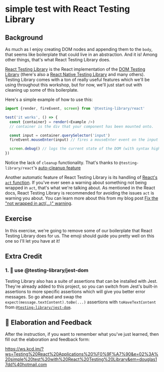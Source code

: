 # simple test with React Testing Library

## Background

As much as I enjoy creating DOM nodes and appending them to the `body`, that
seems like boilerplate that could live in an abstraction. And it is! Among other
things, that's what React Testing Library does.

[React Testing Library](https://testing-library.com/react) is the React
implementation of the [DOM Testing Library](https://testing-library.com)
(there's also a
[React Native Testing Library](https://testing-library.com/react-native) and
many others). Testing Library comes with a ton of really useful features which
we'll be using throughout this workshop, but for now, we'll just start out with
cleaning up some of this boilerplate.

Here's a simple example of how to use this:

```javascript
import {render, fireEvent, screen} from '@testing-library/react'

test('it works', () => {
  const {container} = render(<Example />)
  // container is the div that your component has been mounted onto.

  const input = container.querySelector('input')
  fireEvent.mouseEnter(input) // fires a mouseEnter event on the input

  screen.debug() // logs the current state of the DOM (with syntax highlighting!)
})
```

Notice the lack of `cleanup` functionality. That's thanks to
`@testing-library/react`'s
[auto-cleanup feature](https://testing-library.com/docs/react-testing-library/api#cleanup)

Another automatic feature of React Testing Library is its handling of
[React's `act` function](https://reactjs.org/docs/test-utils.html#act). If
you've ever seen a warning about something not being wrapped in `act`, that's
what we're talking about. As mentioned in the React docs, React Testing Library
is recommended for avoiding the issues `act` is warning you about. You can learn
more about this from my blog post
[Fix the "not wrapped in act(...)" warning](https://kentcdodds.com/blog/fix-the-not-wrapped-in-act-warning).

## Exercise

In this exercise, we're going to remove some of our boilerplate that React
Testing Library does for us. The emoji should guide you pretty well on this one
so I'll let you have at it!

## Extra Credit

### 1. 💯 use @testing-library/jest-dom

Testing Library also has a suite of assertions that can be installed with Jest.
They're already added to this project, so you can switch from Jest's built-in
assertions to more specific assertions which will give you better error
messages. So go ahead and swap the `expect(message.textContent).toBe(...)`
assertions with `toHaveTextContent` from
[`@testing-library/jest-dom`](http://testing-library.com/jest-dom).

## 🦉 Elaboration and Feedback

After the instruction, if you want to remember what you've just learned, then
fill out the elaboration and feedback form:

https://ws.kcd.im/?ws=Testing%20React%20Applications%20%F0%9F%A7%90&e=02%3A%20simple%20test%20with%20React%20Testing%20Library&em=douglas17dd%40hotmail.com
